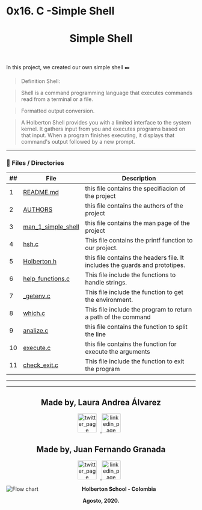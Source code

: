 # 0x16. C -Simple Shell

<p align="center">
 <h1 align="center">Simple Shell</h1>
 <br>


In this project, we created our own simple shell 
:black_nib: 
> Definition Shell:


> Shell is a command programming language that executes commands read from a terminal or a file.

>Formatted output conversion.

>A Holberton Shell provides you with a limited interface to the system kernel.
It gathers input from you and  executes  programs  based on that input. When a program  finishes executing, it displays that command's output followed by a new prompt.
           
---
### :file_folder: Files / Directories 
##|File|Description
---|---|---
1|[README.md](https://github.com/apla02/simple_shell/blob/master/README.md)|this file contains the specifiacion of the project
2|[AUTHORS](https://github.com/apla02/simple_shell/blob/master/AUTHORS)|this file contains the authors of the project
3|[man_1_simple_shell](https://github.com/apla02/simple_shell/blob/master/man_1_simple_shell)|this file contains the man page of the project
4|[hsh.c](https://github.com/apla02/simple_shell/blob/master/hsh.c)|This file contains the printf function to our project.
5|[Holberton.h](https://github.com/apla02/simple_shell/blob/master/holberton.h)|this file contains the headers file. It includes the guards and prototipes.
6|[help_functions.c ](https://github.com/apla02/simple_shell/blob/master/help_functions.c)|This file include the functions to handle strings.
7|[_getenv.c](https://github.com/apla02/simple_shell/blob/master/_getenv.c)|This file include the function to get the environment.
8|[which.c](https://github.com/apla02/simple_shell/blob/master/which.c)|This file include the program to return a path of the command
9|[analize.c](https://github.com/apla02/simple_shell/blob/master/analize.c)|this file contains the  function to split the line
10|[execute.c](https://github.com/apla02/simple_shell/blob/master/execute.c)|this file contains the function for execute the arguments
11|[check_exit.c](https://github.com/apla02/simple_shell/blob/master/check_exit.c)|This file include the function to exit the program
---

---
<p align="center">
    <h2 align="center">Made by, Laura Andrea Álvarez</h2>
      <p align="center">
        <a href="https://twitter.com/apla02" target="_blank">
            <img alt="twitter_page" src="https://help.twitter.com/content/dam/help-twitter/brand/logo.png" style="float: center; margin-right: 10px" height="50" width="50">
        </a>
        <a href="https://www.linkedin.com/in/lauraandreaalvarezperez/" target="_blank">
            <img alt="linkedin_page" src="https://www.totalspecialfluids.com/sites/g/files/wompnd1206/f/menuimage/logo-linkedin.png" style="float: center; margin-right: 10px" height="50"  width="50">
        </a>
      </p>
</p>

<p align="center">
    <h2 align="center">Made by, Juan Fernando Granada</h2>
      <p align="center">
        <a href="https://twitter.com/JuaGraRam" target="_blank">
            <img alt="twitter_page" src="https://help.twitter.com/content/dam/help-twitter/brand/logo.png" style="float: center; margin-right: 10px" height="50" width="50">
        </a>
        <a href="https://www.linkedin.com/" target="_blank">
            <img alt="linkedin_page" src="https://www.totalspecialfluids.com/sites/g/files/wompnd1206/f/menuimage/logo-linkedin.png" style="float: center; margin-right: 10px" height="50"  width="50">
        </a>
      </p>
</p>

<p align="center">
   <img src="https://www.holbertonschool.com/holberton-logo.png"
     alt="Flow chart"
     style="float: left; margin-right: 10px;">
</p>
<p align="center">
<b>Holberton School - Colombia<b><br>
</p>
<p align="center">
<b>Agosto, 2020.<b>
</p>
